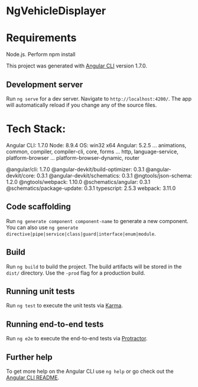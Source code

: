 # NgVehicleDisplayer

# Requirements
Node.js.
Perform npm install

This project was generated with [Angular CLI](https://github.com/angular/angular-cli) version 1.7.0.

## Development server

Run `ng serve` for a dev server. Navigate to `http://localhost:4200/`. The app will automatically reload if you change any of the source files.

# Tech Stack:
Angular CLI: 1.7.0
Node: 8.9.4
OS: win32 x64
Angular: 5.2.5
... animations, common, compiler, compiler-cli, core, forms
... http, language-service, platform-browser
... platform-browser-dynamic, router

@angular/cli: 1.7.0
@angular-devkit/build-optimizer: 0.3.1
@angular-devkit/core: 0.3.1
@angular-devkit/schematics: 0.3.1
@ngtools/json-schema: 1.2.0
@ngtools/webpack: 1.10.0
@schematics/angular: 0.3.1
@schematics/package-update: 0.3.1
typescript: 2.5.3
webpack: 3.11.0

## Code scaffolding

Run `ng generate component component-name` to generate a new component. You can also use `ng generate directive|pipe|service|class|guard|interface|enum|module`.

## Build

Run `ng build` to build the project. The build artifacts will be stored in the `dist/` directory. Use the `-prod` flag for a production build.

## Running unit tests

Run `ng test` to execute the unit tests via [Karma](https://karma-runner.github.io).

## Running end-to-end tests

Run `ng e2e` to execute the end-to-end tests via [Protractor](http://www.protractortest.org/).

## Further help

To get more help on the Angular CLI use `ng help` or go check out the [Angular CLI README](https://github.com/angular/angular-cli/blob/master/README.md).
